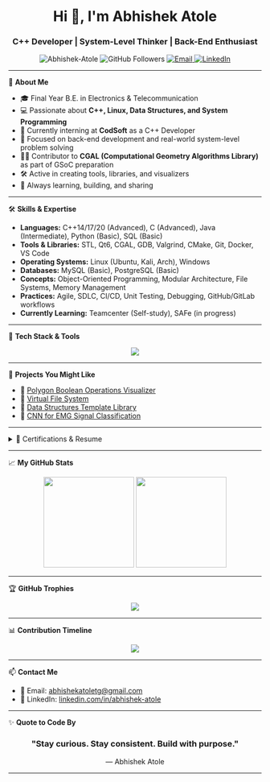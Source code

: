 <h1 align="center">Hi 👋, I'm Abhishek Atole</h1>
<h3 align="center">C++ Developer | System-Level Thinker | Back-End Enthusiast</h3>

<p align="center">
  <img src="https://komarev.com/ghpvc/?username=Abhishek-Atole&label=Profile%20views&color=0e75b6&style=flat" alt="Abhishek-Atole" />
  <img src="https://img.shields.io/github/followers/Abhishek-Atole?label=Followers&style=social" alt="GitHub Followers" />
  <a href="mailto:abhishekatoletg@gmail.com">
    <img src="https://img.shields.io/badge/Gmail-D14836?style=flat&logo=gmail&logoColor=white" alt="Email" />
  </a>
  <a href="https://www.linkedin.com/in/abhishek-atole/" target="_blank">
    <img src="https://img.shields.io/badge/LinkedIn-blue?style=flat&logo=linkedin&logoColor=white" alt="LinkedIn" />
  </a>
</p>

---

🌱 **About Me**

- 🎓 Final Year B.E. in Electronics & Telecommunication  
- 💻 Passionate about **C++, Linux, Data Structures, and System Programming**  
- 🔧 Currently interning at **CodSoft** as a C++ Developer  
- 🎯 Focused on back-end development and real-world system-level problem solving  
- 👨‍💻 Contributor to **CGAL (Computational Geometry Algorithms Library)** as part of GSoC preparation  
- 🛠️ Active in creating tools, libraries, and visualizers  
- 🧠 Always learning, building, and sharing

---
🛠️ **Skills & Expertise**

- **Languages:** C++14/17/20 (Advanced), C (Advanced), Java (Intermediate), Python (Basic), SQL (Basic)  
- **Tools & Libraries:** STL, Qt6, CGAL, GDB, Valgrind, CMake, Git, Docker, VS Code  
- **Operating Systems:** Linux (Ubuntu, Kali, Arch), Windows  
- **Databases:** MySQL (Basic), PostgreSQL (Basic)  
- **Concepts:** Object-Oriented Programming, Modular Architecture, File Systems, Memory Management  
- **Practices:** Agile, SDLC, CI/CD, Unit Testing, Debugging, GitHub/GitLab workflows  
- **Currently Learning:** Teamcenter (Self-study), SAFe (in progress)  

---

🚀 **Tech Stack & Tools**

<p align="center">
  <img src="https://skillicons.dev/icons?i=cpp,c,java,linux,docker,git,github,vscode" />
</p>

---

🧰 **Projects You Might Like**

- 🔹 [Polygon Boolean Operations Visualizer](https://github.com/Abhishek-Atole/Polygon-Bool-Operation)
- 🔹 [Virtual File System](https://github.com/Abhishek-Atole/Customised_Virtual_File_System)
- 🔹 [Data Structures Template Library](https://github.com/Abhishek-Atole/Generic_DataStructures)
- 🔹 [CNN for EMG Signal Classification](https://github.com/Abhishek-Atole/EMG_signal_classification)

---
<details>
<summary>📜 Certifications & Resume</summary>

- ✅ C Programming – Udemy  [View Certificate](https://www.linkedin.com/learning/certificates/8cbed9814a163b91f00feac525839739085741dd84c32f2e3e6565c290c2420e?trk=share_certificate)
- ✅ Advanced C++ – Udemy  [View Certificate](https://www.udemy.com/certificate/UC-5f7e3c2a-9296-46a2-af0f-d3e7b7b2ccc1/)
- ✅ Linux Fundamentals – Cisco  [View Certificate](https://www.linkedin.com/learning/paths/getting-started-with-linux)
- ✅ Networking Basics – Cisco  [View Certificate](https://www.credly.com/badges/c7ee13ea-2f69-4cae-815e-dd15b6e068ad/public_url)
- ✅ HPP Certification – [View Certificate](https://astromedicomp.org/Certificate/StudentCertificate.php?cuid=HPP-2025-ILTOCF649M)  
- 📄 [Download My Resume](https://drive.google.com/file/d/17AdJbXxt9pAo8MnmPqG4RFWx0Mdjeut8/view?usp=sharing)
*(Make sure your resume PDF is uploaded to that path or update the link accordingly)*
</details>

---

📈 **My GitHub Stats**

<p align="center">
  <img src="https://github-readme-stats.vercel.app/api?username=Abhishek-Atole&show_icons=true&theme=tokyonight&hide_border=true" height="180" />
  <img src="https://github-readme-stats.vercel.app/api/top-langs/?username=Abhishek-Atole&layout=compact&theme=tokyonight&hide_border=true" height="180" />
</p>

---

🏆 **GitHub Trophies**

<p align="center">
  <img src="https://github-profile-trophy.vercel.app/?username=Abhishek-Atole&theme=radical&no-frame=true&row=2&column=4" />
</p>

---

📊 **Contribution Timeline**

<p align="center">
  <img src="https://github-readme-activity-graph.vercel.app/graph?username=Abhishek-Atole&theme=react-dark&hide_border=true" />
</p>

---

📫 **Contact Me**

- 📧 Email: abhishekatoletg@gmail.com  
- 🔗 LinkedIn: [linkedin.com/in/abhishek-atole](https://www.linkedin.com/in/abhishek-atole)

---

✨ **Quote to Code By**

<h3 align="center">"Stay curious. Stay consistent. Build with purpose."</h3>
<p align="center">— Abhishek Atole</p>

---

